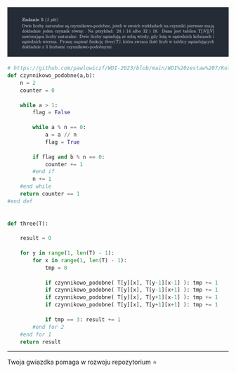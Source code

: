 <picture>
  <source srcset="../../../srt/zbior_zadan/2021_5.png" media="(prefers-color-scheme: light)">
  <source srcset="../../../srt/zbior_zadan/black_2021_5.png" media="(prefers-color-scheme: dark)">
  <img src="../../../srt/zbior_zadan/black_2021_5.png" alt="zadanie 2021_5">
</picture>

```python
# https://github.com/pawlowiczf/WDI-2023/blob/main/WDI%20zestaw%207/Kolokwia/3_2022.py
def czynnikowo_podobne(a,b):
    n = 2
    counter = 0

    while a > 1:
        flag = False

        while a % n == 0:
            a = a // n
            flag = True 

        if flag and b % n == 0:
            counter += 1 
        #end if
        n += 1 
    #end while
    return counter == 1
#end def 


def three(T):

    result = 0

    for y in range(1, len(T) - 1):
        for x in range(1, len(T) - 1):
            tmp = 0

            if czynnikowo_podobne( T[y][x], T[y-1][x-1] ): tmp += 1
            if czynnikowo_podobne( T[y][x], T[y-1][x+1] ): tmp += 1
            if czynnikowo_podobne( T[y][x], T[y+1][x-1] ): tmp += 1
            if czynnikowo_podobne( T[y][x], T[y+1][x+1] ): tmp += 1

            if tmp == 3: result += 1
        #end for 2
    #end for 1
    return result 
```


---
Twoja gwiazdka pomaga w rozwoju repozytorium ⭐

